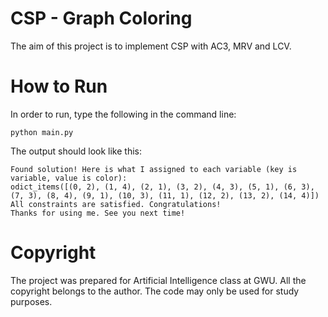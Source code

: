 # CSP - Graph Coloring

The aim of this project is to implement CSP with AC3, MRV and LCV. 


# How to Run
In order to run, type the following in the command line:

```python main.py```

The output should look like this:

```
Found solution! Here is what I assigned to each variable (key is variable, value is color):
odict_items([(0, 2), (1, 4), (2, 1), (3, 2), (4, 3), (5, 1), (6, 3), (7, 3), (8, 4), (9, 1), (10, 3), (11, 1), (12, 2), (13, 2), (14, 4)])
All constraints are satisfied. Congratulations!
Thanks for using me. See you next time!
```


# Copyright
The project was prepared for Artificial Intelligence class at GWU. All the copyright belongs to the author. The code may only be used for study purposes.
